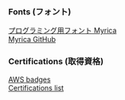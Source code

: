 ### Fonts (フォント)  
[プログラミング用フォント Myrica](https://myrica.estable.jp/)  
[Myrica GitHub](https://github.com/tomokuni/Myrica)  


  
### Certifications (取得資格)  
[AWS badges](https://www.credly.com/users/tomokuni-sekiya/badges)  
[Certifications list](https://1drv.ms/x/s!AhO5VeFzguBkgZVR9KpNu_DoO_I07w?e=JndUzP)  
  
  
<!--
**tomokuni/tomokuni** is a ✨ _special_ ✨ repository because its `README.md` (this file) appears on your GitHub profile.

Here are some ideas to get you started:

- 🔭 I’m currently working on ...
- 🌱 I’m currently learning ...
- 👯 I’m looking to collaborate on ...
- 🤔 I’m looking for help with ...
- 💬 Ask me about ...
- 📫 How to reach me: ...
- 😄 Pronouns: ...
- ⚡ Fun fact: ...
-->
